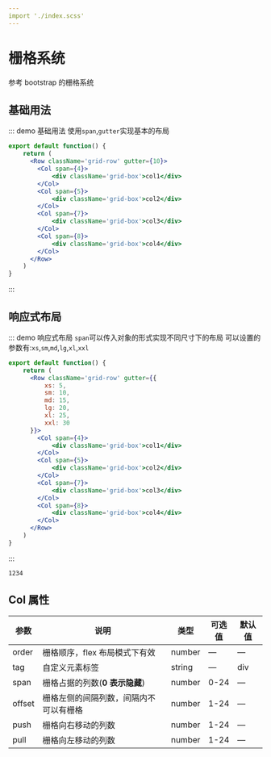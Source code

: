 ```yaml
---
import './index.scss'
---
```

# 栅格系统

参考 bootstrap 的栅格系统

## 基础用法

::: demo 基础用法
使用`span`,`gutter`实现基本的布局

```jsx
export default function() {
    return (
      <Row className='grid-row' gutter={10}>
        <Col span={4}>
            <div className='grid-box'>col1</div>
        </Col>
        <Col span={5}>
            <div className='grid-box'>col2</div>
        </Col>
        <Col span={7}>
            <div className='grid-box'>col3</div>
        </Col>
        <Col span={8}>
            <div className='grid-box'>col4</div>
        </Col>
      </Row>
    )
}
```

:::

## 响应式布局

::: demo 响应式布局
`span`可以传入对象的形式实现不同尺寸下的布局
可以设置的参数有:`xs`,`sm`,`md`,`lg`,`xl`,`xxl`

```jsx
export default function() {
    return (
      <Row className='grid-row' gutter={{
          xs: 5,
          sm: 10,
          md: 15,
          lg: 20,
          xl: 25,
          xxl: 30
      }}>
        <Col span={4}>
            <div className='grid-box'>col1</div>
        </Col>
        <Col span={5}>
            <div className='grid-box'>col2</div>
        </Col>
        <Col span={7}>
            <div className='grid-box'>col3</div>
        </Col>
        <Col span={8}>
            <div className='grid-box'>col4</div>
        </Col>
      </Row>
    )
}
```

:::

`1234`

## Col 属性

| 参数   | 说明                                                 | 类型                                       | 可选值 | 默认值 |
| ------ | ---------------------------------------------------- | ------------------------------------------ | ------ | ------ |
| order  | 栅格顺序，flex 布局模式下有效                        | number                                     | —      | —      |
| tag    | 自定义元素标签                                       | string                                     | —      | div    |
| span   | 栅格占据的列数(**0 表示隐藏**)                       | number                                     | 0-24   | —      |
| offset | 栅格左侧的间隔列数，间隔内不可以有栅格               | number                                     | 1-24   | —      |
| push   | 栅格向右移动的列数                                   | number                                     | 1-24   | —      |
| pull   | 栅格向左移动的列数                                   | number                                     | 1-24   | —      |
